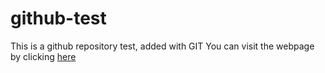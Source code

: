 # github-test
This is a github repository test, added with GIT
You can visit the webpage by clicking [here](https://ximecodes.github.io/github-test/)
